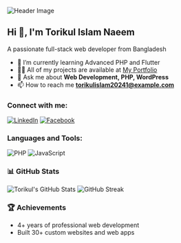 ![Header Image]([https://yourimageurl.com](https://pngtree.com/freebackground/illustration-of-a-3d-render-showcasing-a-concept-of-web-ui-ux-design-development-seo-optimization-and-marketing-for-web-building_13289194.html))

## Hi 👋, I'm Torikul Islam Naeem
A passionate full-stack web developer from Bangladesh

- 🌱 I’m currently learning Advanced PHP and Flutter
- 👨‍💻 All of my projects are available at [My Portfolio](https://dexdesigner.com)
- 💬 Ask me about **Web Development, PHP, WordPress**
- 📫 How to reach me **torikulislam20241@example.com**

### Connect with me:
[![LinkedIn](https://img.shields.io/badge/LinkedIn-0077B5?style=flat-square&logo=linkedin&logoColor=white)](https://www.linkedin.com/in/torikulislam20241/)
[![Facebook](https://img.shields.io/badge/Facebook-1877F2?style=flat-square&logo=facebook&logoColor=white)](https://www.facebook.com/torikulislam20241/)

### Languages and Tools:
![PHP](https://img.shields.io/badge/PHP-777BB4?style=flat-square&logo=php&logoColor=white)
![JavaScript](https://img.shields.io/badge/JavaScript-F7DF1E?style=flat-square&logo=javascript&logoColor=black)

### 📊 GitHub Stats
![Torikul's GitHub Stats](https://github-readme-stats.vercel.app/api?username=Torikulislam20241&show_icons=true&theme=radical)
![GitHub Streak](https://github-readme-streak-stats.herokuapp.com/?user=Torikulislam20241&theme=radical)

### 🏆 Achievements
- 4+ years of professional web development
- Built 30+ custom websites and web apps
